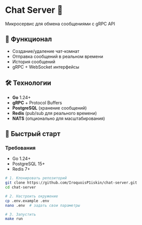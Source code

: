 # Chat Server 💬

Микросервис для обмена сообщениями с gRPC API

## 📌 Функционал
- Создание/удаление чат-комнат
- Отправка сообщений в реальном времени
- История сообщений
- gRPC + WebSocket интерфейсы

## 🛠 Технологии
- **Go** 1.24+
- **gRPC** + Protocol Buffers
- **PostgreSQL** (хранение сообщений)
- **Redis** (pub/sub для реального времени)
- **NATS** (опционально для масштабирования)

## 🚀 Быстрый старт

### Требования
- Go 1.24+
- PostgreSQL 15+
- Redis 7+

```bash
# 1. Клонировать репозиторий
git clone https://github.com/IroquoisP1iskin/chat-server.git
cd chat-server

# 2. Настроить окружение
cp .env.example .env
nano .env  # задать свои параметры

# 3. Запустить
make run
